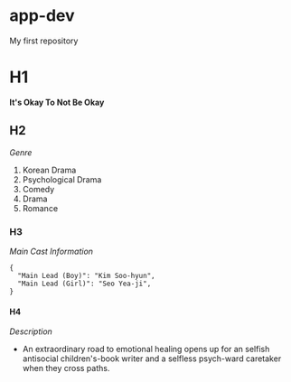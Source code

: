 # app-dev
My first repository
# H1
**It's Okay To Not Be Okay**
## H2
*Genre*
1. Korean Drama
2. Psychological Drama
3. Comedy
4. Drama
5. Romance
### H3
*Main Cast Information*
```
{
  "Main Lead (Boy)": "Kim Soo-hyun",
  "Main Lead (Girl)": "Seo Yea-ji",
}
```
#### H4
*Description*
- An extraordinary road to emotional healing opens up for an selfish antisocial children's-book writer and a selfless psych-ward caretaker when they cross paths.
